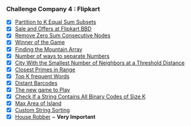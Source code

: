 ### Challenge Company 4 : Flipkart
- [x] [Partition to K Equal Sum Subsets](https://leetcode.com/problems/partition-to-k-equal-sum-subsets/)
- [x] [Sale and Offers at Flipkart BBD](https://leetcode.com/problems/shopping-offers/)
- [x] [Remove Zero Sum Consecutive Nodes](https://leetcode.com/problems/remove-zero-sum-consecutive-nodes-from-linked-list/)
- [x] [Winner of the Game](https://leetcode.com/problems/find-the-winner-of-the-circular-game/)
- [x] [Finding the Mountain Array](https://leetcode.com/problems/find-in-mountain-array/)
- [x] [Number of ways to separate Numbers](https://leetcode.com/problems/number-of-ways-to-separate-numbers/)
- [x] [City With the Smallest Number of Neighbors at a Threshold Distance](https://leetcode.com/problems/find-the-city-with-the-smallest-number-of-neighbors-at-a-threshold-distance/)
- [x] [Closest Primes in Range](https://leetcode.com/problems/closest-prime-numbers-in-range/)
- [x] [Top K frequent Words](https://leetcode.com/problems/top-k-frequent-words/)
- [x] [Distant Barcodes](https://leetcode.com/problems/distant-barcodes/)
- [x] [The new game to Play](https://leetcode.com/problems/new-21-game/)
- [x] [Check If a String Contains All Binary Codes of Size K](https://leetcode.com/problems/check-if-a-string-contains-all-binary-codes-of-size-k/)
- [x] [Max Area of Island](https://leetcode.com/problems/max-area-of-island/)
- [x] [Custom String Sorting](https://leetcode.com/problems/custom-sort-string/)
- [x] [House Robber](https://leetcode.com/problems/house-robber-iii/) ~ **Very Important**
